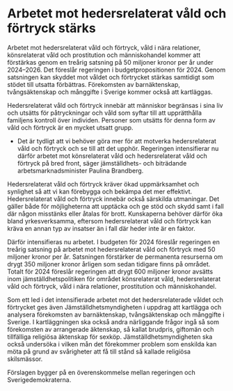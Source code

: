 # Arbetet mot hedersrelaterat våld och förtryck stärks

Arbetet mot hedersrelaterat våld och förtryck, våld i nära relationer, könsrelaterat våld och prostitution och människohandel kommer att förstärkas genom en treårig satsning på 50 miljoner kronor per år under 2024–2026. Det föreslår regeringen i budgetpropositionen för 2024. Genom satsningen kan skyddet mot våldet och förtrycket stärkas samtidigt som stödet till utsatta förbättras. Förekomsten av barnäktenskap, tvångsäktenskap och månggifte i Sverige kommer också att kartläggas.

Hedersrelaterat våld och förtryck innebär att människor begränsas i sina liv och utsätts för påtryckningar och våld som syftar till att upprätthålla familjens kontroll över individen. Personer som utsätts för denna form av våld och förtryck är en mycket utsatt grupp.

- Det är tydligt att vi behöver göra mer för att motverka hedersrelaterat våld och förtryck och se till att det upphör. Regeringen intensifierar nu därför arbetet mot könsrelaterat våld och hedersrelaterat våld och förtryck på bred front, säger jämställdhets- och biträdande arbetsmarknadsminister Paulina Brandberg.

Hedersrelaterat våld och förtryck kräver ökad uppmärksamhet och synlighet så att vi kan förebygga och bekämpa det mer effektivt. Hedersrelaterat våld och förtryck innebär också särskilda utmaningar. Det gäller både för möjligheterna att upptäcka och ge stöd och skydd samt i fall där någon misstänks eller åtalas för brott. Kunskaperna behöver därför öka bland yrkesverksamma, eftersom hedersrelaterat våld och förtryck kan kräva en annan typ av insatser än i fall där heder inte är en faktor.

Därför intensifieras nu arbetet. I budgeten för 2024 föreslår regeringen en treårig satsning på arbetet mot hedersrelaterat våld och förtryck med 50 miljoner kronor per år. Satsningen förstärker de permanenta resurserna om drygt 350 miljoner kronor årligen som sedan tidigare finns på området. Totalt för 2024 föreslår regeringen att drygt 600 miljoner kronor avsätts inom jämställdhetspolitiken för området könsrelaterat våld, hedersrelaterat våld och förtryck, våld i nära relationer, prostitution och människohandel.

Som ett led i det intensifierade arbetet mot det hedersrelaterade våldet och förtrycket ges även Jämställdhetsmyndigheten i uppdrag att kartlägga och analysera förekomsten av barnäktenskap, tvångsäktenskap och månggifte i Sverige. I kartläggningen ska också andra närliggande frågor ingå så som förekomsten av arrangerade äktenskap, så kallat brudpris, giftomän och tillfälliga religiösa äktenskap för sexköp. Jämställdhetsmyndigheten ska också undersöka i vilken mån det förekommer problem som enskilda kan möta på grund av svårigheter att få till stånd så kallade religiösa skilsmässor.

Förslagen bygger på en överenskommelse mellan regeringen och Sverigedemokraterna.
